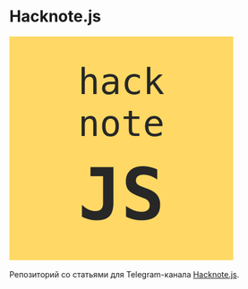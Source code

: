 # Hacknote.js

![Hacknote.js](./images/logo.png)

Репозиторий со статьями для Telegram-канала [Hacknote.js](https://t.me/hacknote_js).
